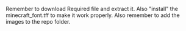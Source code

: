 Remember to download Required file and extract it. Also "install" the minecraft_font.tff to make it work properly. Also remember to add the images to the repo folder.
